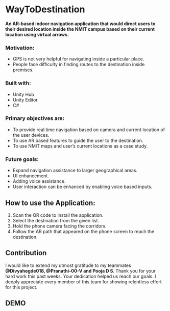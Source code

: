 # WayToDestination

**An AR-based indoor navigation application that would direct users to their desired location inside the NMIT campus based on their current location using virtual arrows.**


### Motivation:
* GPS is not very helpful for navigating inside a particular place.
* People face difficulty in finding routes to the destination inside premises.


### Built with:
* Unity Hub
* Unity Editor
* C#

### Primary objectives are:
* To provide real time navigation based on camera and current location of the user devices. 
* To use AR based features to guide the user to the destination.
* To use NMIT maps and user’s current locations as a case study.

### Future goals:
* Expand navigation assistance to larger geographical areas.
* UI enhancement.
* Adding voice assistance.
* User interaction can be enhanced by enabling voice based inputs.


## How to use the Application:
1. Scan the QR code to install the application.
2. Select the destination from the given list.
3. Hold the phone camera facing the corridors.
4. Follow the AR path that appeared on the phone screen to reach the destination.

## Contribution
I would like to extend my utmost gratitude to my teammates **@Divyahegde018, @Pranathi-00-V and Pooja D S**. Thank you for your hard work this past weeks. Your dedication helped us reach our goals. I deeply appreciate every member of this team for showing relentless effort for this project.

## DEMO

